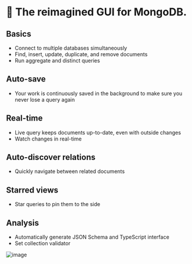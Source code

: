 # 🌲 The reimagined GUI for MongoDB.

## Basics

- Connect to multiple databases simultaneously
- Find, insert, update, duplicate, and remove documents
- Run aggregate and distinct queries

## Auto-save

- Your work is continuously saved in the background to make sure you never lose a query again

## Real-time

- Live query keeps documents up-to-date, even with outside changes
- Watch changes in real-time

## Auto-discover relations

- Quickly navigate between related documents

## Starred views

- Star queries to pin them to the side

## Analysis

- Automatically generate JSON Schema and TypeScript interface
- Set collection validator

![image](https://user-images.githubusercontent.com/2636763/114721340-d3942c80-9d06-11eb-9c9f-ef8ecce5db98.png)
